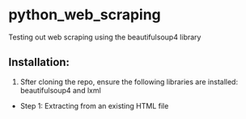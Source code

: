 # python_web_scraping
Testing out web scraping using the beautifulsoup4 library

## Installation:
1. Sfter cloning the repo, ensure the following libraries are installed: beautifulsoup4 and lxml

- Step 1: Extracting from an existing HTML file 